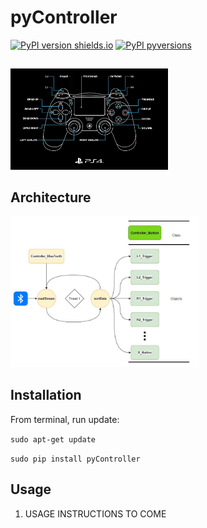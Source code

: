 # pyController
[![PyPI version shields.io](https://img.shields.io/pypi/v/pyPS4Controller.svg)](https://pypi.python.org/pypi/pyPS4Controller/) 
[![PyPI pyversions](https://img.shields.io/pypi/pyversions/pyPS4Controller.svg)](https://pypi.python.org/pypi/pyPS4Controller/)
##
<img src="https://github.com/jbiams77/pyController/blob/master/documents/AcE2c.png?raw=true" width="50%">

## Architecture
<img src="https://github.com/jbiams77/pyController/blob/master/documents/SoftwareArchitecture.JPG?raw=true" width="60%">


## Installation
From terminal, run update:

`sudo apt-get update`


`sudo pip install pyController`

## Usage

1. USAGE INSTRUCTIONS TO COME
